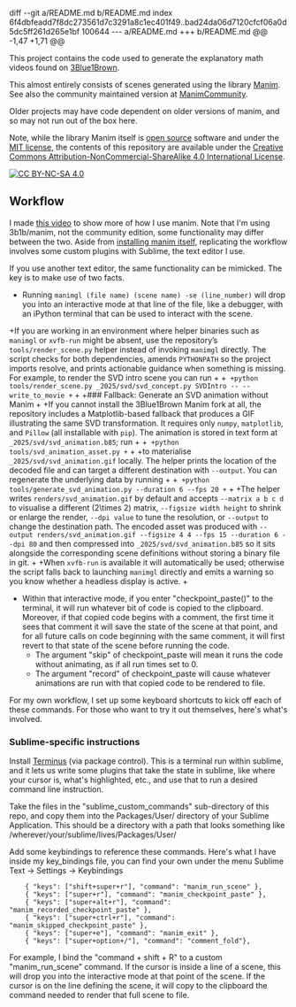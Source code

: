 diff --git a/README.md b/README.md
index 6f4dbfeadd7f8dc273561d7c3291a8c1ec401f49..bad24da06d7120cfcf06a0d5dc5ff261d265e1bf 100644
--- a/README.md
+++ b/README.md
@@ -1,47 +1,71 @@
 
 This project contains the code used to generate the explanatory math videos found on [3Blue1Brown](https://www.3blue1brown.com/).
 
 This almost entirely consists of scenes generated using the library [Manim](https://github.com/3b1b/manim).  See also the community maintained version at [ManimCommunity](https://github.com/ManimCommunity/manim/).
 
 Older projects may have code dependent on older versions of manim, and so may not run out of the box here.
 
 Note, while the library Manim itself is [open source](https://opensource.org/osd) software and under the [MIT license](https://github.com/3b1b/manim/blob/master/LICENSE.md), the contents of this repository are available under the [Creative Commons Attribution-NonCommercial-ShareAlike 4.0 International License][cc-by-nc-sa].
 
 [![CC BY-NC-SA 4.0][cc-by-nc-sa-image]][cc-by-nc-sa]
 
 [cc-by-nc-sa]: http://creativecommons.org/licenses/by-nc-sa/4.0/
 [cc-by-nc-sa-image]: https://licensebuttons.net/l/by-nc-sa/4.0/88x31.png
 
 ## Workflow
 
 I made [this video](https://youtu.be/rbu7Zu5X1zI) to show more of how I use manim. Note that I'm using 3b1b/manim, not the community edition, some functionality may differ between the two. Aside from [installing manim itself](https://github.com/3b1b/manim?tab=readme-ov-file#installation), replicating the workflow involves some custom plugins with Sublime, the text editor I use.
 
 If you use another text editor, the same functionality can be mimicked. The key is to make use of two facts.
 
 - Running `manimgl (file name) (scene name) -se (line_number)` will drop you into an interactive mode at that line of the file, like a debugger, with an iPython terminal that can be used to interact with the scene.
 
+If you are working in an environment where helper binaries such as `manimgl` or `xvfb-run` might be absent, use the repository’s `tools/render_scene.py` helper instead of invoking `manimgl` directly. The script checks for both dependencies, amends `PYTHONPATH` so the project imports resolve, and prints actionable guidance when something is missing. For example, to render the SVD intro scene you can run
+
+```
+python tools/render_scene.py _2025/svd/svd_concept.py SVDIntro -- --write_to_movie
+```
+
+### Fallback: Generate an SVD animation without Manim
+
+If you cannot install the 3Blue1Brown Manim fork at all, the repository includes a Matplotlib-based fallback that produces a GIF illustrating the same SVD transformation. It requires only `numpy`, `matplotlib`, and `Pillow` (all installable with `pip`). The animation is stored in text form at `_2025/svd/svd_animation.b85`; run
+
+```
+python tools/svd_animation_asset.py
+```
+
+to materialise `_2025/svd/svd_animation.gif` locally. The helper prints the location of the decoded file and can target a different destination with `--output`. You can regenerate the underlying data by running
+
+```
+python tools/generate_svd_animation.py --duration 6 --fps 20
+```
+
+The helper writes `renders/svd_animation.gif` by default and accepts `--matrix a b c d` to visualise a different \(2\times 2\) matrix, `--figsize width height` to shrink or enlarge the render, `--dpi value` to tune the resolution, or `--output` to change the destination path. The encoded asset was produced with `--output renders/svd_animation.gif --figsize 4 4 --fps 15 --duration 6 --dpi 80` and then compressed into `_2025/svd/svd_animation.b85` so it sits alongside the corresponding scene definitions without storing a binary file in git.
+
+When `xvfb-run` is available it will automatically be used; otherwise the script falls back to launching `manimgl` directly and emits a warning so you know whether a headless display is active.
+
 - Within that interactive mode, if you enter "checkpoint_paste()" to the terminal, it will run whatever bit of code is copied to the clipboard. Moreover, if that copied code begins with a comment, the first time it sees that comment it will save the state of the scene at that point, and for all future calls on code beginning with the same comment, it will first revert to that state of the scene before running the code.
     - The argument "skip" of checkpoint_paste will mean it runs the code without animating, as if all run times set to 0.
     - The argument "record" of checkpoint_paste will cause whatever animations are run with that copied code to be rendered to file.
 
 For my own workflow, I set up some keyboard shortcuts to kick off each of these commands. For those who want to try it out themselves, here's what's involved.
 
 ### Sublime-specific instructions
 
 Install [Terminus](https://packagecontrol.io/packages/Terminus) (via package control). This is a terminal run within sublime, and it lets us write some plugins that take the state in sublime, like where your cursor is, what's highlighted, etc., and use that to run a desired command line instruction.
 
 Take the files in the "sublime_custom_commands" sub-directory of this repo, and copy them into the Packages/User/ directory of your Sublime Application. This should be a directory with a path that looks something like /wherever/your/sublime/lives/Packages/User/
 
 Add some keybindings to reference these commands. Here's what I have inside my key_bindings file, you can find your own under the menu Sublime Text -> Settings -> Keybindings
 
 ```
     { "keys": ["shift+super+r"], "command": "manim_run_scene" },
     { "keys": ["super+r"], "command": "manim_checkpoint_paste" },
     { "keys": ["super+alt+r"], "command": "manim_recorded_checkpoint_paste" },
     { "keys": ["super+ctrl+r"], "command": "manim_skipped_checkpoint_paste" },
     { "keys": ["super+e"], "command": "manim_exit" },
     { "keys": ["super+option+/"], "command": "comment_fold"},
 ```
 
 For example, I bind the "command + shift + R" to a custom "manim_run_scene" command. If the cursor is inside a line of a scene, this will drop you into the interactive mode at that point of the scene. If the cursor is on the line defining the scene, it will copy to the clipboard the command needed to render that full scene to file.
 

